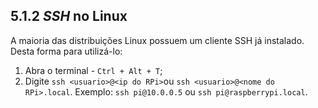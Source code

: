 ## 5.1.2 _SSH_ no Linux

A maioria das distribuições Linux possuem um cliente SSH já instalado. Desta forma para utilizá-lo:
 1. Abra o terminal - ```Ctrl + Alt + T```;
 2. Digite ```ssh <usuario>@<ip do RPi>```ou ```ssh <usuario>@<nome do RPi>.local```.
    Exemplo: ```ssh pi@10.0.0.5``` ou  ```ssh pi@raspberrypi.local```.
